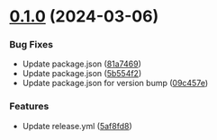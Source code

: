# [0.1.0](https://github.com/abc-utils/dynamic-module-federation/compare/v0.0.2...v0.1.0) (2024-03-06)


### Bug Fixes

* Update package.json ([81a7469](https://github.com/abc-utils/dynamic-module-federation/commit/81a746916b1daeb4687d559b0ea4ea4ac16ca764))
* Update package.json ([5b554f2](https://github.com/abc-utils/dynamic-module-federation/commit/5b554f2a2d41eb579a89a783117ed4443ea33049))
* Update package.json for version bump ([09c457e](https://github.com/abc-utils/dynamic-module-federation/commit/09c457e2af738e7870f67101b8fb6cadf7c9ae8c))


### Features

* Update release.yml ([5af8fd8](https://github.com/abc-utils/dynamic-module-federation/commit/5af8fd8c9b6acc735d852549813750b6cb1cfd49))
